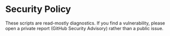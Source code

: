 # Security Policy

These scripts are read-mostly diagnostics. If you find a vulnerability,
please open a private report (GitHub Security Advisory) rather than a public issue.
